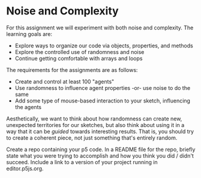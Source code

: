 # Noise and Complexity
For this assignment we will experiment with both noise and complexity. The learning goals are:

- Explore ways to organize our code via objects, properties, and methods
- Explore the controlled use of randomness and noise
- Continue getting comfortable with arrays and loops

The requirements for the assignments are as follows:

- Create and control at least 100 "agents"
- Use randomness to influence agent properties -or- use noise to do the same
- Add some type of mouse-based interaction to your sketch, influencing the agents

Aesthetically, we want to think about how randomness can create new, unexpected territories for our
sketches, but also think about using it in a way that it can be *guided* towards interesting results.
That is, you should try to create a coherent piece, not just something that's entirely random.

Create a repo containing your p5 code. In a README file for the repo, briefly state what you were trying to
accomplish and how you think you did / didn't succeed. Include a link to a version of your project running
in editor.p5js.org.
